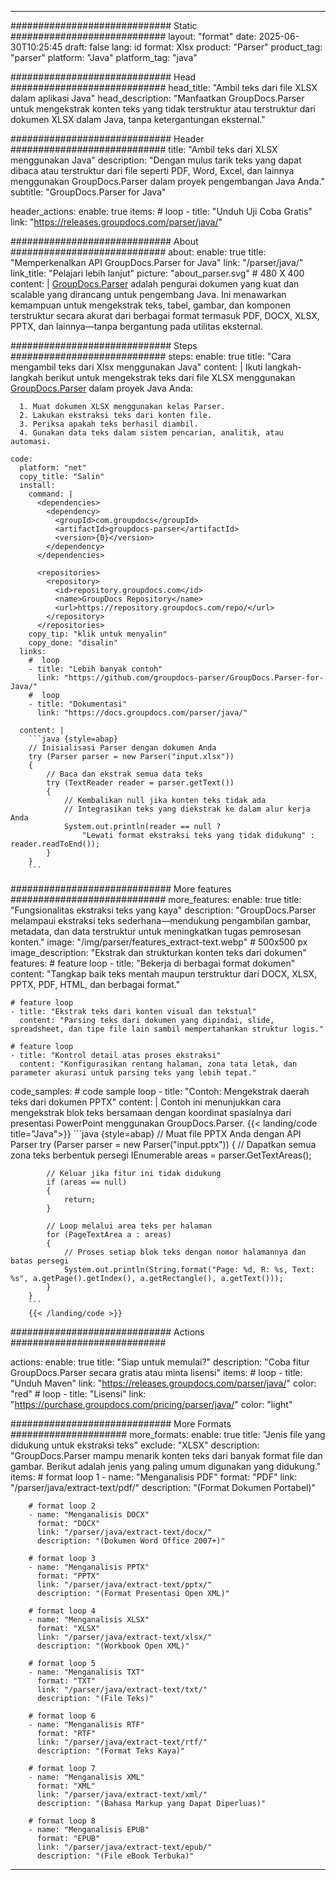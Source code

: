 


---
############################# Static ############################
layout: "format"
date:  2025-06-30T10:25:45
draft: false
lang: id
format: Xlsx
product: "Parser"
product_tag: "parser"
platform: "Java"
platform_tag: "java"

############################# Head ############################
head_title: "Ambil teks dari file XLSX dalam aplikasi Java"
head_description: "Manfaatkan GroupDocs.Parser untuk mengekstrak konten teks yang tidak terstruktur atau terstruktur dari dokumen XLSX dalam Java, tanpa ketergantungan eksternal."

############################# Header ############################
title: "Ambil teks dari XLSX menggunakan Java" 
description: "Dengan mulus tarik teks yang dapat dibaca atau terstruktur dari file seperti PDF, Word, Excel, dan lainnya menggunakan GroupDocs.Parser dalam proyek pengembangan Java Anda."
subtitle: "GroupDocs.Parser for Java" 

header_actions:
  enable: true
  items:
    #  loop
    - title: "Unduh Uji Coba Gratis"
      link: "https://releases.groupdocs.com/parser/java/"
      
############################# About ############################
about:
    enable: true
    title: "Memperkenalkan API GroupDocs.Parser for Java"
    link: "/parser/java/"
    link_title: "Pelajari lebih lanjut"
    picture: "about_parser.svg" # 480 X 400
    content: |
       [GroupDocs.Parser](/parser/java/) adalah pengurai dokumen yang kuat dan scalable yang dirancang untuk pengembang Java. Ini menawarkan kemampuan untuk mengekstrak teks, tabel, gambar, dan komponen terstruktur secara akurat dari berbagai format termasuk PDF, DOCX, XLSX, PPTX, dan lainnya—tanpa bergantung pada utilitas eksternal.

############################# Steps ############################
steps:
    enable: true
    title: "Cara mengambil teks dari Xlsx menggunakan Java"
    content: |
      Ikuti langkah-langkah berikut untuk mengekstrak teks dari file XLSX menggunakan [GroupDocs.Parser](/parser/java/) dalam proyek Java Anda:
      
      1. Muat dokumen XLSX menggunakan kelas Parser.
      2. Lakukan ekstraksi teks dari konten file.
      3. Periksa apakah teks berhasil diambil.
      4. Gunakan data teks dalam sistem pencarian, analitik, atau automasi.
   
    code:
      platform: "net"
      copy_title: "Salin"
      install:
        command: |
          <dependencies>
            <dependency>
              <groupId>com.groupdocs</groupId>
              <artifactId>groupdocs-parser</artifactId>
              <version>{0}</version>
            </dependency>
          </dependencies>

          <repositories>
            <repository>
              <id>repository.groupdocs.com</id>
              <name>GroupDocs Repository</name>
              <url>https://repository.groupdocs.com/repo/</url>
            </repository>
          </repositories>
        copy_tip: "klik untuk menyalin"
        copy_done: "disalin"
      links:
        #  loop
        - title: "Lebih banyak contoh"
          link: "https://github.com/groupdocs-parser/GroupDocs.Parser-for-Java/"
        #  loop
        - title: "Dokumentasi"
          link: "https://docs.groupdocs.com/parser/java/"
          
      content: |
        ```java {style=abap}
        // Inisialisasi Parser dengan dokumen Anda
        try (Parser parser = new Parser("input.xlsx"))
        {
            // Baca dan ekstrak semua data teks
            try (TextReader reader = parser.getText())
            {
                // Kembalikan null jika konten teks tidak ada
                // Integrasikan teks yang diekstrak ke dalam alur kerja Anda
                System.out.println(reader == null ? 
                    "Lewati format ekstraksi teks yang tidak didukung" : reader.readToEnd());
            }
        }
        ```            

############################# More features ############################
more_features:
  enable: true
  title: "Fungsionalitas ekstraksi teks yang kaya"
  description: "GroupDocs.Parser melampaui ekstraksi teks sederhana—mendukung pengambilan gambar, metadata, dan data terstruktur untuk meningkatkan tugas pemrosesan konten."
  image: "/img/parser/features_extract-text.webp" # 500x500 px
  image_description: "Ekstrak dan strukturkan konten teks dari dokumen"
  features:
    # feature loop
    - title: "Bekerja di berbagai format dokumen"
      content: "Tangkap baik teks mentah maupun terstruktur dari DOCX, XLSX, PPTX, PDF, HTML, dan berbagai format."

    # feature loop
    - title: "Ekstrak teks dari konten visual dan tekstual"
      content: "Parsing teks dari dokumen yang dipindai, slide, spreadsheet, dan tipe file lain sambil mempertahankan struktur logis."

    # feature loop
    - title: "Kontrol detail atas proses ekstraksi"
      content: "Konfigurasikan rentang halaman, zona tata letak, dan parameter akurasi untuk parsing teks yang lebih tepat."
      
  code_samples:
    # code sample loop
    - title: "Contoh: Mengekstrak daerah teks dari dokumen PPTX"
      content: |
        Contoh ini menunjukkan cara mengekstrak blok teks bersamaan dengan koordinat spasialnya dari presentasi PowerPoint menggunakan GroupDocs.Parser.
        {{< landing/code title="Java">}}
        ```java {style=abap}
        //  Muat file PPTX Anda dengan API Parser
        try (Parser parser = new Parser("input.pptx"))
        {
            // Dapatkan semua zona teks berbentuk persegi
            IEnumerable<PageTextArea> areas = parser.GetTextAreas();

            // Keluar jika fitur ini tidak didukung
            if (areas == null)
            {
                return;
            }

            // Loop melalui area teks per halaman
            for (PageTextArea a : areas)
            {
                // Proses setiap blok teks dengan nomor halamannya dan batas persegi
                System.out.println(String.format("Page: %d, R: %s, Text: %s", a.getPage().getIndex(), a.getRectangle(), a.getText()));
            }
        }
        ```
        {{< /landing/code >}}


############################# Actions ############################

actions:
  enable: true
  title: "Siap untuk memulai?"
  description: "Coba fitur GroupDocs.Parser secara gratis atau minta lisensi"
  items:
    #  loop
    - title: "Unduh Maven"
      link: "https://releases.groupdocs.com/parser/java/"
      color: "red"
        #  loop
    - title: "Lisensi"
      link: "https://purchase.groupdocs.com/pricing/parser/java/"
      color: "light"


############################# More Formats #####################
more_formats:
    enable: true
    title: "Jenis file yang didukung untuk ekstraksi teks"
    exclude: "XLSX"
    description: "GroupDocs.Parser mampu menarik konten teks dari banyak format file dan gambar. Berikut adalah jenis yang paling umum digunakan yang didukung."
    items: 
        # format loop 1
        - name: "Menganalisis PDF"
          format: "PDF"
          link: "/parser/java/extract-text/pdf/"
          description: "(Format Dokumen Portabel)"
          
        # format loop 2
        - name: "Menganalisis DOCX"
          format: "DOCX"
          link: "/parser/java/extract-text/docx/"
          description: "(Dokumen Word Office 2007+)"
          
        # format loop 3
        - name: "Menganalisis PPTX"
          format: "PPTX"
          link: "/parser/java/extract-text/pptx/"
          description: "(Format Presentasi Open XML)"
          
        # format loop 4
        - name: "Menganalisis XLSX"
          format: "XLSX"
          link: "/parser/java/extract-text/xlsx/"
          description: "(Workbook Open XML)"
          
        # format loop 5
        - name: "Menganalisis TXT"
          format: "TXT"
          link: "/parser/java/extract-text/txt/"
          description: "(File Teks)"
          
        # format loop 6
        - name: "Menganalisis RTF"
          format: "RTF"
          link: "/parser/java/extract-text/rtf/"
          description: "(Format Teks Kaya)"
          
        # format loop 7
        - name: "Menganalisis XML"
          format: "XML"
          link: "/parser/java/extract-text/xml/"
          description: "(Bahasa Markup yang Dapat Diperluas)"
          
        # format loop 8
        - name: "Menganalisis EPUB"
          format: "EPUB"
          link: "/parser/java/extract-text/epub/"
          description: "(File eBook Terbuka)"
         
          

---